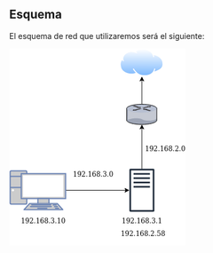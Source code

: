 ## Esquema
El esquema de red que utilizaremos será el siguiente:


![Red](./IMAGENES/Red.png "Red")
